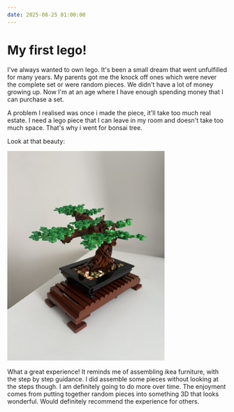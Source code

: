 ```yaml
---
date: 2025-08-25 01:00:00
---
```

# My first lego!

I've always wanted to own lego. It's been a small dream that went unfulfilled for many years. My parents got me the knock off ones which were never the complete set or were random pieces. We didn't have a lot of money growing up. Now I'm at an age where I have enough spending money that I can purchase a set. 


A problem I realised was once i made the piece, it'll take too much real estate. I need a lego piece that I can leave in my room and doesn't take too much space. That's why i went for bonsai tree.

Look at that beauty:

<img src="/assets/lego.jpeg" alt="Alt text" style="max-width: 100%; height: auto;" />    

What a great experience! It reminds me of assembling ikea furniture, with the step by step guidance. I did assemble some pieces without looking at the steps though. I am definitely going to do more over time. The enjoyment comes from putting together random pieces into something 3D that looks wonderful. Would definitely recommend the experience for others.



